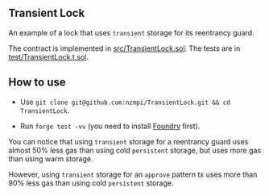 ## Transient Lock

An example of a lock that uses `transient` storage for its reentrancy guard.

The contract is implemented in [src/TransientLock.sol](src/TransientLock.sol).
The tests are in [test/TransientLock.t.sol](test/TransientLock.t.sol).

## How to use

 - Use `git clone git@github.com:nzmpi/TransientLock.git && cd TransientLock`.

 - Run `forge test -vv` (you need to install
 [Foundry](https://book.getfoundry.sh/getting-started/installation) first).

 You can notice that using `transient` storage for a reentrancy guard uses almost 50%
 less gas than using cold `persistent` storage, but uses more gas than using warm storage.

 However, using `transient` storage for an `approve` pattern tx uses more than 90%
 less gas than using cold `persistent` storage.
